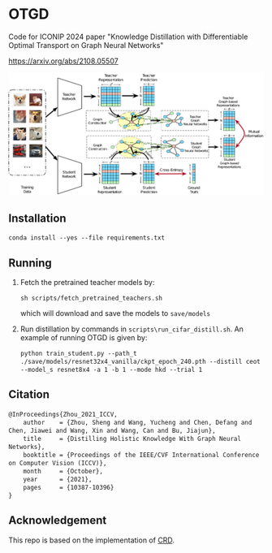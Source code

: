 # OTGD

Code for ICONIP 2024 paper "Knowledge Distillation with Differentiable Optimal Transport on Graph Neural Networks"

https://arxiv.org/abs/2108.05507

![model](./img/model.jpg)


## Installation
```
conda install --yes --file requirements.txt
```

## Running

1. Fetch the pretrained teacher models by:

    ```
    sh scripts/fetch_pretrained_teachers.sh
    ```
   which will download and save the models to `save/models`

2. Run distillation by commands in `scripts\run_cifar_distill.sh`. An example of running OTGD is given by:

    ```
    python train_student.py --path_t ./save/models/resnet32x4_vanilla/ckpt_epoch_240.pth --distill ceot --model_s resnet8x4 -a 1 -b 1 --mode hkd --trial 1
    ```

## Citation

```
@InProceedings{Zhou_2021_ICCV,
    author    = {Zhou, Sheng and Wang, Yucheng and Chen, Defang and Chen, Jiawei and Wang, Xin and Wang, Can and Bu, Jiajun},
    title     = {Distilling Holistic Knowledge With Graph Neural Networks},
    booktitle = {Proceedings of the IEEE/CVF International Conference on Computer Vision (ICCV)},
    month     = {October},
    year      = {2021},
    pages     = {10387-10396}
}
```

## Acknowledgement
This repo is based on the implementation of [CRD](https://github.com/HobbitLong/RepDistiller).
